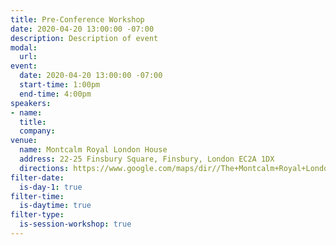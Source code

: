 ```yaml
---
title: Pre-Conference Workshop
date: 2020-04-20 13:00:00 -07:00
description: Description of event
modal:
  url: 
event:
  date: 2020-04-20 13:00:00 -07:00
  start-time: 1:00pm
  end-time: 4:00pm
speakers:
- name: 
  title: 
  company: 
venue:
  name: Montcalm Royal London House
  address: 22-25 Finsbury Square, Finsbury, London EC2A 1DX
  directions: https://www.google.com/maps/dir//The+Montcalm+Royal+London+House,+22-25+Finsbury+Square,+Finsbury,+London+EC2A+1DX,+United+Kingdom/@51.5215839,-0.0878437,17z/data=!4m8!4m7!1m0!1m5!1m1!1s0x48761caef3c10087:0x2c72c14a777c22b!2m2!1d-0.085655!2d51.5215839
filter-date:
  is-day-1: true
filter-time:
  is-daytime: true
filter-type:
  is-session-workshop: true
---
```


